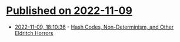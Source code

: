 # [Published on 2022-11-09](index.md)

* [2022-11-09, 18:10:36](https://lobste.rs/s/iuvylj/hash_codes_non_determinism_other) - [Hash Codes, Non-Determinism, and Other Eldritch Horrors](https://verdagon.dev/blog/generics-hash-codes-horrors)

